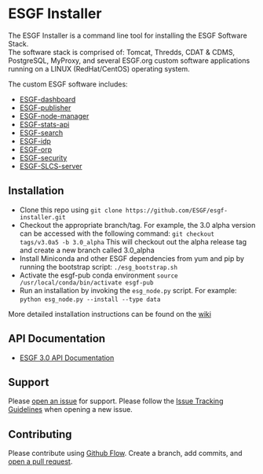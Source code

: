 # ESGF Installer
The ESGF Installer is a command line tool for installing the ESGF Software Stack.  
The software stack is comprised of: Tomcat, Thredds, CDAT & CDMS, PostgreSQL, MyProxy, and several ESGF.org custom software applications running on a LINUX (RedHat/CentOS) operating system.

The custom ESGF software includes:
- [ESGF-dashboard](https://github.com/ESGF/esgf-dashboard)
- [ESGF-publisher](https://github.com/ESGF/esg-publisher)
- [ESGF-node-manager](https://github.com/ESGF/esgf-node-manager)
- [ESGF-stats-api](https://github.com/ESGF/esgf-stats-api)
- [ESGF-search](https://github.com/ESGF/esg-search)
- [ESGF-idp](https://github.com/ESGF/esgf-idp)
- [ESGF-orp](https://github.com/ESGF/esg-orp)
- [ESGF-security](https://github.com/ESGF/esgf-security)
- [ESGF-SLCS-server](https://github.com/ESGF/esgf-slcs-server)

## Installation
- Clone this repo using 
```git clone https://github.com/ESGF/esgf-installer.git```
- Checkout the appropriate branch/tag. For example, the 3.0 alpha version can be accessed with the following command: 
```git checkout tags/v3.0a5 -b 3.0_alpha```
   This will checkout out the alpha release tag and create a new branch called 3.0_alpha
- Install Miniconda and other ESGF dependencies from yum and pip by running the bootstrap script:
```./esg_bootstrap.sh``` 
- Activate the esgf-pub conda environment
```source /usr/local/conda/bin/activate esgf-pub```
- Run an installation by invoking the ``esg_node.py`` script. For example:
```python esg_node.py --install --type data```


More detailed installation instructions can be found on the [wiki](https://github.com/ESGF/esgf-installer/wiki)

## API Documentation
- [ESGF 3.0 API Documentation](https://esgf.github.io/esgf-installer/)

## Support

Please [open an issue](https://github.com/ESGF/esgf-installer/issues/new) for support.
Please follow the [Issue Tracking Guidelines](https://github.com/ESGF/esgf-installer/wiki/ESGF-Installer-Issue-Tracking-Guidelines) when opening a new issue.


## Contributing

Please contribute using [Github Flow](https://guides.github.com/introduction/flow/). Create a branch, add commits, and [open a pull request](https://github.com/ESGF/esgf-installer/compare).
